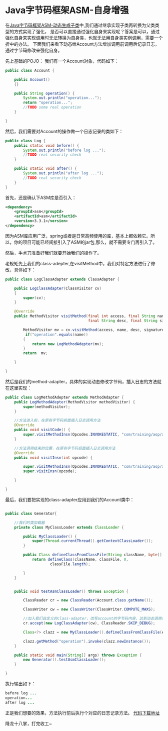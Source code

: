# Java字节码框架ASM-自身增强

在[Java字节码框架ASM-动态生成子类](Java字节码框架ASM-动态生成子类.md)中,我们通过继承实现子类再转换为父类类型的方式实现了强化，
是否可以直接通过强化自身来实现呢？答案是可以，通过强化自身来实现调用时无法转换为自身类，也就无法用自身类实例调用，需要一个折中的办法。
下面我们来看下动态给Account方法增加调用前调用后记录日志，通过字节码修改来强化自身。

先上基础的POJO：
我们有一个Account对象，代码如下：

```java
public class Account {

    public Account()
    {}

    public String operation() {
        System.out.println("operation...");
        return "operation...";
        //TODO some real operation
    }

}
```

然后，我们需要对Account的操作做一个日志记录的类如下：

```java
public class Log {
    public static void before() {
        System.out.println("before log ...");
        //TODO real security check
    }

    public static void after() {
        System.out.println("after log ...");
        //TODO real security check
    }
}
```

首先，还是确认下ASM库是否引入：

```xml
<dependency>
    <groupId>asm</groupId>
    <artifactId>asm</artifactId>
    <version>3.3.1</version>
</dependency>

```

因为ASM库应用广泛，spring或者是日常高频使用的库，基本上都依赖它。所以，你的项目可能已经间接引入了ASM的jar包,那么，就不需要专门再引入了。

然后，手术刀准备好我们就要开始我们的操作了。

老规矩先上我们的class-adepter,在visitMethod中，我们对特定方法进行了修改，具体如下：

```java
public class LogClassAdapter extends ClassAdapter {

    public LogClassAdapter(ClassVisitor cv)
    {
        super(cv);
    }

    @Override
    public MethodVisitor visitMethod(final int access, final String name,
                                     final String desc, final String signature, final String[] exceptions) {

        MethodVisitor mv = cv.visitMethod(access, name, desc, signature,exceptions);
         if("operation".equals(name))
        {
            return new LogMethodAdepter(mv);
        }
        return  mv;

    }

}
```

然后是我们的method-adapter，具体的实现动态修改字节码，插入日志的方法就在这里实现：

```java
public class LogMethodAdepter extends MethodAdapter {
    public LogMethodAdepter(MethodVisitor methodVisitor) {
        super(methodVisitor);
    }

    //方法进入前，在原有字节码前面插入日志调用方法
    @Override
    public void visitCode() {
        super.visitMethodInsn(Opcodes.INVOKESTATIC, "com/training/aop/asm/selfenhancer/entity/Log", "before", "()V");
    }

    //方法调用结束的位置，在原有字节码后面插入日志调用方法
    @Override
    public void visitInsn(int opcode) {

        super.visitMethodInsn(Opcodes.INVOKESTATIC, "com/training/aop/asm/selfenhancer/entity/Log", "after", "()V");
        super.visitInsn(opcode);

    }

}
```

最后，我们要把实现的class-adapter应用到我们的Account类中：

```java

public class Generator{

    //我们的类加载器
    private class MyClassLoader extends ClassLoader {

        public MyClassLoader() {
            super(Thread.currentThread().getContextClassLoader());
        }

        public Class defineClassFromClassFile(String className, byte[] classFile) throws ClassFormatError {
            return defineClass(className, classFile, 0,
                    classFile.length);

        }
    }


    public void testAsmClassLoader() throws Exception {

        ClassReader cr = new ClassReader(Account.class.getName());

        ClassWriter cw = new ClassWriter(ClassWriter.COMPUTE_MAXS);

        //加入我们自定义的class-adapter，改写account的字节码内容，达到动态调用效果。
        cr.accept(new LogClassAdapter(cw), ClassReader.SKIP_DEBUG);

        Class<?> clazz = new MyClassLoader().defineClassFromClassFile(Account.class.getName(), cw.toByteArray());

        clazz.getMethod("operation").invoke(clazz.newInstance());
    }

    public static void main(String[] args) throws Exception {
        new Generator().testAsmClassLoader();
    }

}
```

执行输出如下：

```java
before log ...
operation...
after log ...
```

正是我们想要的效果，方法执行前后执行个对应的日志记录方法。
[代码下载地址](https://github.com/EurekaShow/daily-practice/tree/master/primer/java-primer/src/main/java/com/training/aop/asm/selfenhancer)

降龙十八掌，打完收工~